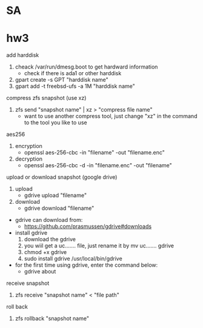 # SA

# hw3

add harddisk

1.	cheack /var/run/dmesg.boot to get hardward information
	+	check if there is ada1 or other harddisk
2.	gpart create -s GPT "harddisk name"
3.	gpart add -t freebsd-ufs -a 1M "harddisk name"

compress zfs snapshot (use xz)

1.	zfs send "snapshot name" | xz > "compress file name"
	-	want to use another compress tool, just change "xz" in the command to the tool you like to use

aes256

1.	encryption
	-	openssl aes-256-cbc -in "filename" -out "filename.enc"
2.	decryption
	-	openssl aes-256-cbc -d -in "filename.enc" -out "filename"

upload or download snapshot (google drive)

1.	upload
	-	gdrive upload "filename"
2.	download
	-	gdrive download "filename"
+	gdrive can download from:
	-	https://github.com/prasmussen/gdrive#downloads
+	install gdrive 
	1.	download the gdrive
	2.	you wiil get a uc....... file, just rename it by mv uc....... gdrive
	3.	chmod +x gdrive
	4.	sudo install gdrive /usr/local/bin/gdrive
+	for the first time using gdrive, enter the command below:
	-	gdrive about

receive snapshot

1.	zfs receive "snapshot name" < "file path"

roll back

1.	zfs rollback "snapshot name"
